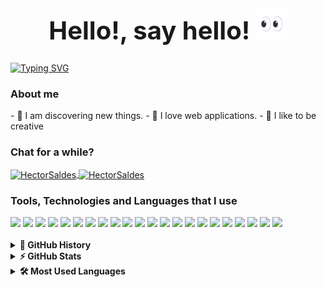 <h1 style="font-size: 2.5rem; font-weight: bold; text-align: center;" align="center;">
Hello!, say hello!
<img src="./src/assets/img/eyes.gif" alt="hand" height="50" width="50"/>
</h1>

[![Typing SVG](https://readme-typing-svg.herokuapp.com?font=JetBrains&weight=700&duration=2000&pause=1000&color=000000&background=FFD65A&center=true&vCenter=true&width=435&lines=HectorSaldes+%F0%9F%91%A8%E2%80%8D%F0%9F%92%BB)](https://git.io/typing-svg)

<h3>About me</h3>
- 🎯 I am discovering new things.
- 🌌 I love web applications.
- 🤯 I like to be creative

<h3>Chat for a while?</h3>
<div>
<a href="https://t.me/HectorSaldes" target="blank">
<img align="center" src="https://img.shields.io/badge/Telegram-white?style=for-the-badge&logo=telegram&logoColor=white" alt="HectorSaldes" />
</a>
<a href="https://twitter.com/hectorsaldes" target="blank">
<img align="center" src="https://img.shields.io/badge/Twitter-white?style=for-the-badge&logo=Twitter" alt="HectorSaldes" />
</a>
</div>


<h3>Tools, Technologies and Languages that I use</h3>
<div>
<img src="https://img.shields.io/badge/React-202020?style=for-the-badge&logo=react&logoColor=5ccfee"/>
<img src="https://img.shields.io/badge/JavaScript-202020?style=for-the-badge&logo=javascript&logoColor=yellow"/>
<img src="https://img.shields.io/badge/Netlify-2f393b?style=for-the-badge&logo=Netlify"/>
<img src="https://img.shields.io/badge/Node.js-3c7f3a?style=for-the-badge&logo=node.js&logoColor=white"/>
<img src="https://img.shields.io/badge/MongoDB-219945?style=for-the-badge&logo=mongodb&logoColor=white"/>
<img src="https://img.shields.io/badge/Spring boot-219945?style=for-the-badge&logo=spring&logoColor=white"/>
<img src="https://img.shields.io/badge/Java-red?style=for-the-badge&logo=java"/>
<img src="https://img.shields.io/badge/HTML5-f1491c?&style=for-the-badge&logo=html5&logoColor=white"/>
<img src="https://img.shields.io/badge/Figma-white?style=for-the-badge&logo=figma"/>
<img src="https://img.shields.io/badge/Tailwindcss-white?style=for-the-badge&logo=Tailwindcss&logoColor=#08adcb"/>
<img src="https://img.shields.io/badge/Git-white?style=for-the-badge&logo=git"/>
<img src="https://img.shields.io/badge/Ubuntu-white?&style=for-the-badge&logo=ubuntu"/>
<img src="https://img.shields.io/badge/Notion-000?style=for-the-badge&logo=notion&logoColor=white"/>
<img src="https://img.shields.io/badge/Github-000?&style=for-the-badge&logo=github"/>
<img src="https://img.shields.io/badge/Spotify-000?&style=for-the-badge&logo=spotify"/>
<img src="https://img.shields.io/badge/Medium-000?&style=for-the-badge&logo=medium"/>
<img src="https://img.shields.io/badge/Unsplash-000?&style=for-the-badge&logo=unsplash"/>
<img src="https://img.shields.io/badge/Canva-454fe1?&style=for-the-badge&logo=Canva"/>
<img src="https://img.shields.io/badge/Visual Studio Code-0078d7?&style=for-the-badge&logo=visual-studio-code&logoColor=white"/>
<img src="https://img.shields.io/badge/Behance-0064f2?&style=for-the-badge&logo=behance"/>
<img src="https://img.shields.io/badge/Coolors-0c65ee?&style=for-the-badge&logo=coolors"/>
<img src="https://img.shields.io/badge/Lucidchart-f86b12?&style=for-the-badge&logo=lucidchart"/>
</div>
<br/>
<div>
    <details>
        <summary><strong>📜 GitHub History</strong></summary>
        <p>
		<img src="https://github-readme-stats.vercel.app/api?username=HectorSaldes&show_icons=true&count_private=true&theme=gruvbox&locale=en" alt="HectorSaldes" />
        </p>
    </details>
</div>
<div>
    <details>
        <summary><strong>⚡  GitHub Stats</strong></summary>
        <p>
		<img src="https://github-readme-streak-stats.herokuapp.com/?user=HectorSaldes&show_icons=true&count_private=true&theme=gruvbox&locale=en" alt="nivedin" />
        </p>
    </details>
</div>
<div>
    <details>
        <summary><strong>🛠️ Most Used Languages</strong></summary>
        <p>
		<img src="https://github-readme-stats.vercel.app/api/top-langs?username=HectorSaldes&show_icons=true&count_private=true&theme=gruvbox&locale=en&layout=compact" alt="nivedin" />
		</p>
    </details>
</div>
